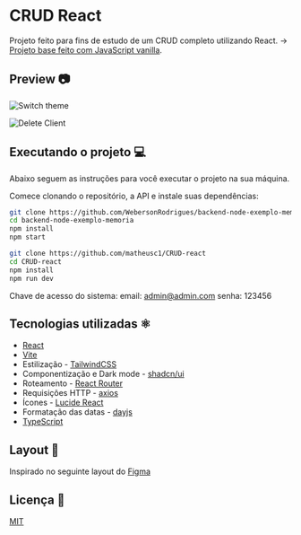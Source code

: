 # CRUD React

Projeto feito para fins de estudo de um CRUD completo utilizando React. -> [Projeto base feito com JavaScript vanilla](https://github.com/matheusc1/CRUD).

## Preview 📷

![Switch theme](https://media.giphy.com/media/v1.Y2lkPTc5MGI3NjExbjJrazR4bnh3NDVtam9xeDRvbngxZG94aDBtYzdwOGtudmExcXBkciZlcD12MV9pbnRlcm5hbF9naWZfYnlfaWQmY3Q9Zw/gfQnaPqHY8r4WjmNvN/giphy.gif)

![Delete Client](https://media.giphy.com/media/v1.Y2lkPTc5MGI3NjExZGpxeDFlcGI4Zzk2MnBidjVlbXFvcjZ3bzZpaDAzOXlseWp2NzFtdSZlcD12MV9pbnRlcm5hbF9naWZfYnlfaWQmY3Q9Zw/HJLgo5jFSvaa7iNmRS/giphy.gif)

## Executando o projeto 💻

Abaixo seguem as instruções para você executar o projeto na sua máquina.

Comece clonando o repositório, a API e instale suas dependências:

```sh
git clone https://github.com/WebersonRodrigues/backend-node-exemplo-memoria
cd backend-node-exemplo-memoria
npm install
npm start

git clone https://github.com/matheusc1/CRUD-react
cd CRUD-react
npm install
npm run dev
```

Chave de acesso do sistema:
email: admin@admin.com
senha: 123456

## Tecnologias utilizadas ⚛️

- [React](https://github.com/facebook/react)
- [Vite](https://vitejs.dev/guide/)
- Estilização - [TailwindCSS](https://tailwindcss.com/)
- Componentização e Dark mode - [shadcn/ui](https://ui.shadcn.com/docs)
- Roteamento - [React Router](https://reactrouter.com/en/main)
- Requisições HTTP - [axios](https://axios-http.com/docs/intro)
- Ícones - [Lucide React](https://lucide.dev/guide/packages/lucide-react)
- Formatação das datas - [dayjs](https://day.js.org/)
- [TypeScript](https://github.com/microsoft/TypeScript)

## Layout 🎨

Inspirado no seguinte layout do [Figma](https://www.figma.com/file/D2QryAE3EK5KClO79HHHDt/CRUD-clientes?type=design&node-id=0-1&mode=design&t=cMF9VYoRlUXO0O1r-0)

## Licença 📃

[MIT](https://github.com/matheusc1/CRUD-react/blob/main/LICENSE)
